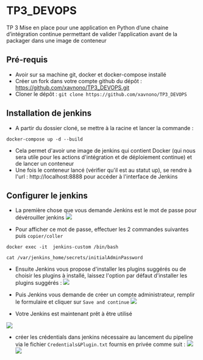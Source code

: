 # TP3_DEVOPS
TP 3 Mise en place pour une application en Python d’une chaine d’intégration continue  permettant de valider l’application  avant de la packager dans une  image de conteneur

## Pré-requis

* Avoir sur sa machine git, docker et docker-compose installé
* Créer un fork dans votre compte github du dépôt : https://github.com/xavnono/TP3_DEVOPS.git 
* Cloner le dépôt : `git clone https://github.com/xavnono/TP3_DEVOPS` 

## Installation de jenkins

* A partir du dossier cloné, se mettre à la racine et lancer la commande :
```
docker-compose up -d --build
```
* Cela permet d'avoir une image de jenkins qui contient Docker (qui nous sera utile pour les actions d'intégration et de déploiement continue) et de lancer un conteneur
* Une fois le conteneur lancé (vérifier qu'il est au statut up), se rendre à l'url : http://localhost:8888 pour accéder à l'interface de Jenkins

## Configurer le jenkins

* La première chose que vous demande Jenkins est le mot de passe pour dévérouiller jenkins
![](https://drive.google.com/uc?id=1jI9hziiVXGWSEHSaTxEuhrxS2QXIvvLA)

* Pour afficher ce mot de passe, effectuer les 2 commandes suivantes puis `copier/coller`
```
docker exec -it  jenkins-custom /bin/bash
```
```
cat /var/jenkins_home/secrets/initialAdminPassword
```

* Ensuite Jenkins vous propose d'installer les plugins suggérés ou de choisir les plugins à installé, laissez l'option par défaut d'installer les plugins suggérés :
![](https://drive.google.com/uc?id=1-SsvUPj8p2s5Zl6Pil2xXGQmSZWV94dU)

* Puis Jenkins vous demande de créer un compte administrateur, remplir le formulaire et cliquer sur  `Save and continue`
![](https://drive.google.com/uc?id1wkO1-XPj0SYHAm3rkttvXEKIFD1W4k4w)
* Votre Jenkins est maintenant prêt à être utilisé

![](https://drive.google.com/uc?id=169QMaZ45XptFC9ddSqQQ-734HPn0YBdB)


* créer les crédentials dans jenkins nécessaire au lancement du pipeline via le fichier `Credentials&Plugin.txt` fournis en privée comme suit :
![](https://drive.google.com/uc?id=14iCq9SBnpqux9EhNYuxG_dKd9fxxhF23)
![](https://drive.google.com/uc?id=1rj-0o38o6U9rsYUf59Xgi5P28HidguB5)

